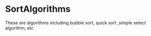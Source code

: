 # SortAlgorithms
These are algorithms including bubble sort, quick sort ,simple select algorithm, etc
